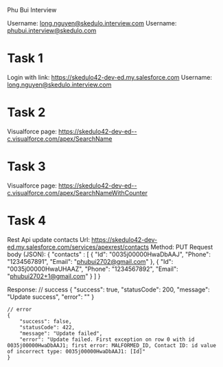 Phu Bui Interview
 
Username: long.nguyen@skedulo.interview.com
Username: phubui.interview@skedulo.com

# Task 1
Login with link:
https://skedulo42-dev-ed.my.salesforce.com
Username: long.nguyen@skedulo.interview.com

# Task 2
Visualforce page:
https://skedulo42-dev-ed--c.visualforce.com/apex/SearchName 

# Task 3
Visualforce page:
https://skedulo42-dev-ed--c.visualforce.com/apex/SearchNameWithCounter

# Task 4
Rest Api update contacts
Url: https://skedulo42-dev-ed.my.salesforce.com/services/apexrest/contacts
Method: PUT
Request body (JSON): 
    {
        "contacts" : [
            {
                "Id": "0035j00000HwaDbAAJ",
                "Phone": "1234567891",
                "Email": "phubui2702@gmail.com"
            },
            {
                "Id": "0035j00000HwaUHAAZ",
                "Phone": "1234567892",
                "Email": "phubui2702+1@gmail.com"
            }
        ]
    }

Response:
    // success
    {
        "success": true,
        "statusCode": 200,
        "message": "Update success",
        "error": ""
    }

    // error
    {
        "success": false,
        "statusCode": 422,
        "message": "Update failed",
        "error": "Update failed. First exception on row 0 with id 0035j00000HwaDbAAJ1; first error: MALFORMED_ID, Contact ID: id value of incorrect type: 0035j00000HwaDbAAJ1: [Id]"
    }
